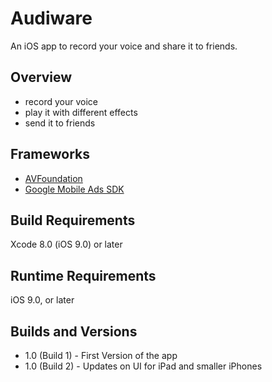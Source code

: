 # Audiware

An iOS app to record your voice and share it to friends.

## Overview

- record your voice
- play it with different effects
- send it to friends

## Frameworks

- [AVFoundation](https://developer.apple.com/av-foundation/)
- [Google Mobile Ads SDK](https://developers.google.com/admob/ios/quick-start)

## Build Requirements

Xcode 8.0 (iOS 9.0) or later

## Runtime Requirements

iOS 9.0, or later

## Builds and Versions

- 1.0 (Build 1) - First Version of the app
- 1.0 (Build 2) - Updates on UI for iPad and smaller iPhones
